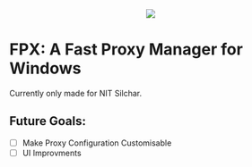 
<div align="center" margin="0">
  <img src="https://github.com/JDeepD/fpx/assets/64089730/183d8baf-699a-4aa7-9d50-9374f90ccfa1"  />
</div>


# FPX: A Fast Proxy Manager for Windows

Currently only made for NIT Silchar.

## Future Goals:

- [ ] Make Proxy Configuration Customisable
- [ ] UI Improvments
